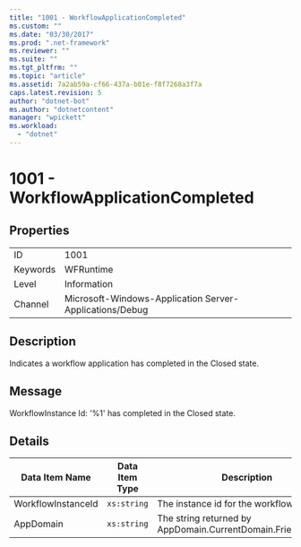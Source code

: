 ```yaml
---
title: "1001 - WorkflowApplicationCompleted"
ms.custom: ""
ms.date: "03/30/2017"
ms.prod: ".net-framework"
ms.reviewer: ""
ms.suite: ""
ms.tgt_pltfrm: ""
ms.topic: "article"
ms.assetid: 7a2ab59a-cf66-437a-b01e-f8f7268a3f7a
caps.latest.revision: 5
author: "dotnet-bot"
ms.author: "dotnetcontent"
manager: "wpickett"
ms.workload: 
  - "dotnet"
---
```

# 1001 - WorkflowApplicationCompleted
## Properties  
  
|||  
|-|-|  
|ID|1001|  
|Keywords|WFRuntime|  
|Level|Information|  
|Channel|Microsoft-Windows-Application Server-Applications/Debug|  
  
## Description  
 Indicates a workflow application has completed in the Closed state.  
  
## Message  
 WorkflowInstance Id: '%1' has completed in the Closed state.  
  
## Details  
  
|Data Item Name|Data Item Type|Description|  
|--------------------|--------------------|-----------------|  
|WorkflowInstanceId|`xs:string`|The instance id for the workflow|  
|AppDomain|`xs:string`|The string returned by AppDomain.CurrentDomain.FriendlyName.|
